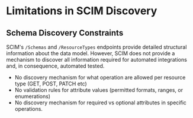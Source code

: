 # Limitations in SCIM Discovery

## Schema Discovery Constraints

SCIM's `/Schemas` and `/ResourceTypes` endpoints provide detailed structural information about the data model. However, SCIM does not provide a mechanism to discover all information required for automated integrations and, in consequence, automated tested.

- No discovery mechanism for what operation are allowed per resource type (GET, POST, PATCH etc)
- No validation rules for attribute values (permitted formats, ranges, or enumerations)
- No discovery mechanism for required vs optional attributes in specific operations.

